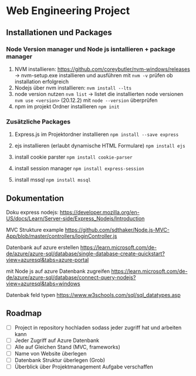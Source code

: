 # Web Engineering Project

## Installationen und Packages

### Node Version manager und Node js isntallieren + package manager

1. NVM installieren:
	https://github.com/coreybutler/nvm-windows/releases -> nvm-setup.exe installieren und ausführen
	mit `nvm -v` prüfen ob installation erfolgreich
2. Nodejs über nvm installieren:
	`nvm install --lts`
3. node version nutzen
	`nvm list` -> listet die installierten node versionen
	`nvm use <version>`  (20.12.2)
	mit `node --version` überprüfen
4. npm im projekt Ordner installieren
	`npm init`

### Zusätzliche Packages

1. Express.js im Projektordner installieren 
	`npm install --save express`

2. ejs installieren (erlaubt dynamische HTML Formulare)
	`npm install ejs`

3. install cookie parster
	`npm install cookie-parser`

4. install session manager
	`npm install express-session`

5. install mssql
	`npm install mssql`

## Dokumentation

Doku express nodejs:
	https://developer.mozilla.org/en-US/docs/Learn/Server-side/Express_Nodejs/Introduction

MVC Strukture example
	https://github.com/sdthaker/Node.js-MVC-App/blob/master/controllers/loginController.js

Datenbank auf azure erstellen
	https://learn.microsoft.com/de-de/azure/azure-sql/database/single-database-create-quickstart?view=azuresql&tabs=azure-portal

mit Node js auf azure Datenbank zugreifen
    https://learn.microsoft.com/de-de/azure/azure-sql/database/connect-query-nodejs?view=azuresql&tabs=windows

Datenbak feld typen 
	https://www.w3schools.com/sql/sql_datatypes.asp

## Roadmap
 - [ ] Project in repository hochladen sodass jeder zugriff hat und arbeiten kann
 - [ ] Jeder Zugriff auf Azure Datenbank
 - [ ] Alle auf Gleichen Stand (MVC, frameworks)
 - [ ] Name von Website überlegen
 - [ ] Datenbank Struktur überlegen (Grob)
 - [ ] Überblick über Projektmanagement Aufgabe verschaffen